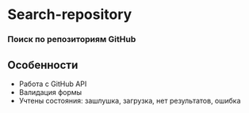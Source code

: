 # Search-repository

### Поиск по репозиториям GitHub
## Особенности
- Работа с GitHub API
- Валидация формы
- Учтены состояния: зашлушка, загрузка, нет результатов, ошибка
